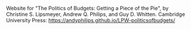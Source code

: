 Website for "The Politics of Budgets: Getting a Piece of the Pie", by Christine S. Lipsmeyer, Andrew Q. Philips, and Guy D. Whitten. Cambridge University Press: https://andyphilips.github.io/LPW-politicsofbudgets/
